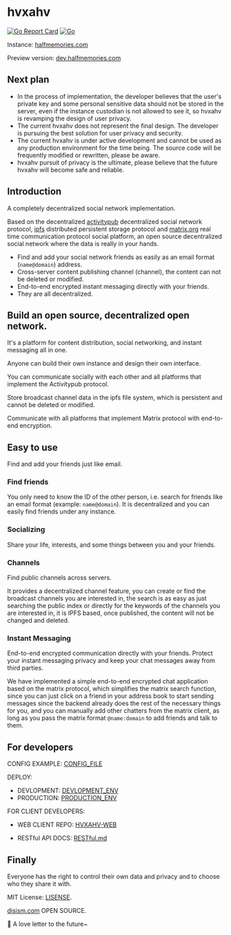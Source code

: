 # hvxahv

[![Go Report Card](https://goreportcard.com/badge/github.com/hvxahv/hvxahv)](https://goreportcard.com/report/github.com/hvxahv/hvxahv) [![Go](https://github.com/hvxahv/hvxahv/actions/workflows/lint.yml/badge.svg)](https://github.com/hvxahv/hvxahv/actions/workflows/lint.yml)

Instance: [halfmemories.com](https://halfmemories.com)

Preview version: [dev.halfmemories.com](https://dev.halfmemories.com)

## Next plan

- In the process of implementation, the developer believes that the user's private key and some personal sensitive data should not be stored in the server, even if the instance custodian is not allowed to see it, so hvxahv is revamping the design of user privacy.
- The current hvxahv does not represent the final design. The developer is pursuing the best solution for user privacy and security.
- The current hvxahv is under active development and cannot be used as any production environment for the time being. The source code will be frequently modified or rewritten, please be aware.
- hvxahv pursuit of privacy is the ultimate, please believe that the future hvxahv will become safe and reliable.

## Introduction

A completely decentralized social network implementation.

Based on the decentralized [activitypub](https://www.w3.org/TR/activitypub/) decentralized social network protocol, [ipfs](https://ipfs.io/) distributed persistent storage protocol and [matrix.org](https://matrix.org/) real time communication protocol social platform, an open source decentralized social network where the data is really in your hands.

- Find and add your social network friends as easily as an email format (`name@domain`) address.
- Cross-server content publishing channel (channel), the content can not be deleted or modified.
- End-to-end encrypted instant messaging directly with your friends.
- They are all decentralized.

## Build an open source, decentralized open network.

It's a platform for content distribution, social networking, and instant messaging all in one.

Anyone can build their own instance and design their own interface.

You can communicate socially with each other and all platforms that implement the Activitypub protocol.

Store broadcast channel data in the ipfs file system, which is persistent and cannot be deleted or modified.

Communicate with all platforms that implement Matrix protocol with end-to-end encryption.

## Easy to use

Find and add your friends just like email.

### Find friends

You only need to know the ID of the other person, i.e. search for friends like an email format (example: `name@domain`). It is decentralized and you can easily find friends under any instance.

### Socializing

Share your life, interests, and some things between you and your friends.

### Channels

Find public channels across servers.

It provides a decentralized channel feature, you can create or find the broadcast channels you are interested in, the search is as easy as just searching the public index or directly for the keywords of the channels you are interested in, it is IPFS based, once published, the content will not be changed and deleted.

### Instant Messaging

End-to-end encrypted communication directly with your friends. Protect your instant messaging privacy and keep your chat messages away from third parties.

We have implemented a simple end-to-end encrypted chat application based on the matrix protocol, which simplifies the matrix search function, since you can just click on a friend in your address book to start sending messages since the backend already does the rest of the necessary things for you, and you can manually add other chatters from the matrix client, as long as you pass the matrix format `@name:domain` to add friends and talk to them.

## For developers

CONFIG EXAMPLE: [CONFIG_FILE](build/CONFIG_FILE.md)

DEPLOY:

- DEVLOPMENT: [DEVLOPMENT_ENV](build/PRODUCTION_ENV.md)
- PRODUCTION: [PRODUCTION_ENV](build/PRODUCTION_ENV.md)

FOR CLIENT DEVELOPERS: 

- WEB CLIENT REPO: [HVXAHV-WEB](https://github.com/hvxahv/hvxahv-web)

- RESTful API DOCS: [RESTful.md](./app/gateway/RESTful.md)

## Finally

Everyone has the right to control their own data and privacy and to choose who they share it with.

MIT License: [LISENSE](https://github.com/hvxahv/hvxahv/blob/main/LICENSE).

[disism.com](https://disism.com/) OPEN SOURCE. 



🍬 A love letter to the future~


